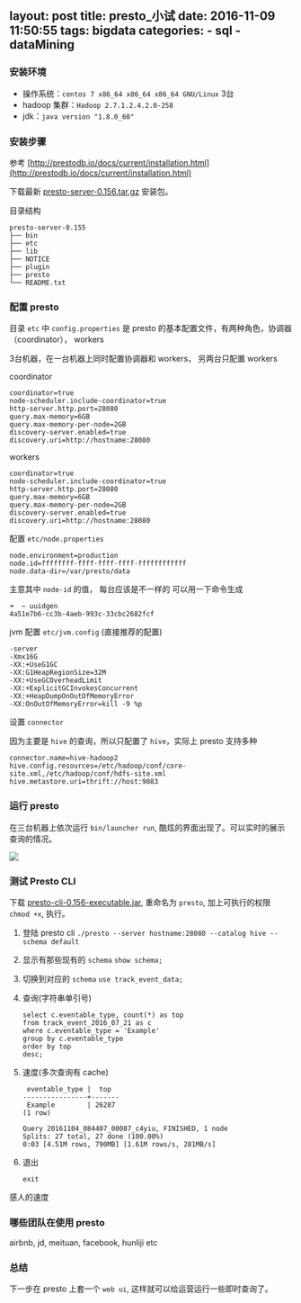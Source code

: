 layout: post
title: presto_小试
date: 2016-11-09 11:50:55
tags: bigdata
categories: 
		- sql
		- dataMining
---

### 安装环境

* 操作系统：`centos 7 x86_64 x86_64 x86_64 GNU/Linux` 3台
* hadoop 集群：`Hadoop 2.7.1.2.4.2.0-258`
* jdk：`java version "1.8.0_60"`

<!--more-->

### 安装步骤

参考 [http://prestodb.io/docs/current/installation.html](http://prestodb.io/docs/current/installation.html)

下载最新 [presto-server-0.156.tar.gz](https://repo1.maven.org/maven2/com/facebook/presto/presto-server/0.156/presto-server-0.156.tar.gz) 安装包。

目录结构

```
presto-server-0.155
├── bin
├── etc
├── lib
├── NOTICE
├── plugin
├── presto
└── README.txt
```
### 配置 presto

目录 `etc` 中 `config.properties` 是 presto 的基本配置文件，有两种角色，协调器（coordinator）， workers

3台机器，在一台机器上同时配置协调器和 workers， 另两台只配置 workers

coordinator
```
coordinator=true
node-scheduler.include-coordinator=true
http-server.http.port=28080
query.max-memory=6GB
query.max-memory-per-node=2GB
discovery-server.enabled=true
discovery.uri=http://hostname:28080
```
workers
```
coordinator=true
node-scheduler.include-coordinator=true
http-server.http.port=28080
query.max-memory=6GB
query.max-memory-per-node=2GB
discovery-server.enabled=true
discovery.uri=http://hostname:28080
```

配置 `etc/node.properties`

```
node.environment=production
node.id=ffffffff-ffff-ffff-ffff-ffffffffffff
node.data-dir=/var/presto/data
```
主意其中 `node-id` 的值， 每台应该是不一样的
可以用一下命令生成

```
➜  ~ uuidgen
4a51e7b6-cc3b-4aeb-993c-33cbc2682fcf
```

jvm 配置 `etc/jvm.config` (直接推荐的配置)

```
-server
-Xmx16G
-XX:+UseG1GC
-XX:G1HeapRegionSize=32M
-XX:+UseGCOverheadLimit
-XX:+ExplicitGCInvokesConcurrent
-XX:+HeapDumpOnOutOfMemoryError
-XX:OnOutOfMemoryError=kill -9 %p
```
设置 `connector`

因为主要是 `hive` 的查询，所以只配置了 `hive`，实际上 presto 支持多种

```
connector.name=hive-hadoop2
hive.config.resources=/etc/hadoop/conf/core-site.xml,/etc/hadoop/conf/hdfs-site.xml
hive.metastore.uri=thrift://host:9083
```
### 运行 presto

在三台机器上依次运行 `bin/launcher run`, 酷炫的界面出现了。可以实时的展示查询的情况。

![](http://ww2.sinaimg.cn/large/63fe561egw1f9ltx98rywj21kw0swdnq.jpg)

### 测试 Presto CLI

下载 [presto-cli-0.156-executable.jar](https://repo1.maven.org/maven2/com/facebook/presto/presto-cli/0.156/presto-cli-0.156-executable.jar),
重命名为 `presto`, 加上可执行的权限 `chmod +x`, 执行。



1. 登陆 presto cli
	`./presto --server hostname:28080 --catalog hive --schema default`
2. 显示有那些现有的 `schema`
	`show schema;`
3. 切换到对应的 `schema`
	`use track_event_data;`
4. 查询(字符串单引号)
	```
	select c.eventable_type, count(*) as top
	from track_event_2016_07_21 as c
	where c.eventable_type = 'Example'
	group by c.eventable_type
	order by top
	desc;
	```
5. 速度(多次查询有 cache)
	```
	 eventable_type |  top
	----------------+-------
	 Example        | 26287
	(1 row)

	Query 20161104_084407_00087_c4yiu, FINISHED, 1 node
	Splits: 27 total, 27 done (100.00%)
	0:03 [4.51M rows, 790MB] [1.61M rows/s, 281MB/s]
	```

6. 退出

	```
	exit
	```
感人的速度

### 哪些团队在使用 presto

airbnb, jd, meituan, facebook, hunliji etc

### 总结

下一步在 presto 上套一个 `web ui`, 这样就可以给运营运行一些即时查询了。

